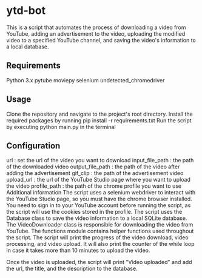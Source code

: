 # ytd-bot

This is a script that automates the process of downloading a video from YouTube, adding an advertisement to the video, uploading the modified video to a specified YouTube channel, and saving the video's information to a local database.

## Requirements

Python 3.x
pytube
moviepy
selenium
undetected_chromedriver

## Usage

Clone the repository and navigate to the project's root directory.
Install the required packages by running pip install -r requirements.txt
Run the script by executing python main.py in the terminal

## Configuration

url : set the url of the video you want to download
input_file_path : the path of the downloaded video
output_file_path : the path of the video after adding the advertisement
gif_clip : the path of the advertisement video
upload_url : the url of the YouTube Studio page where you want to upload the video
profile_path : the path of the chrome profile you want to use
Additional information
The script uses a selenium webdriver to interact with the YouTube Studio page, so you must have the chrome browser installed.
You need to sign in to your YouTube account before running the script, as the script will use the cookies stored in the profile.
The script uses the Database class to save the video information to a local SQLite database.
The VideoDownloader class is responsible for downloading the video from YouTube.
The functions module contains helper functions used throughout the script.
The script will print the progress of the video download, video processing, and video upload.
It will also print the counter of the while loop in case it takes more than 10 minutes to upload the video.

Once the video is uploaded, the script will print "Video uploaded" and add the url, the title, and the description to the database.
